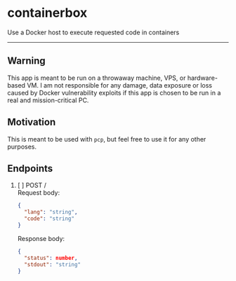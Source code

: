# containerbox

Use a Docker host to execute requested code in containers

---

## Warning

This app is meant to be run on a throwaway machine, VPS, or hardware-based VM. I am not responsible for any damage, data exposure or loss caused by Docker vulnerability exploits if this app is chosen to be run in a real and mission-critical PC.

## Motivation

This is meant to be used with `pcp`, but feel free to use it for any other purposes.

## Endpoints

1. [ ] POST /  
   Request body:
   ```json
   {
     "lang": "string",
     "code": "string"
   }
   ```
   Response body:
   ```json
   {
     "status": number,
     "stdout": "string"
   }
   ```
